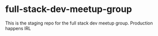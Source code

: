 # full-stack-dev-meetup-group
This is the staging repo for the full stack dev meetup group. Production happens IRL
